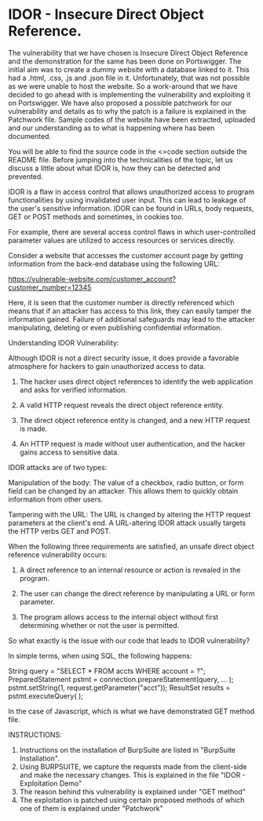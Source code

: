 # IDOR - Insecure Direct Object Reference. 

The vulnerability that we have chosen is Insecure Direct Object Reference and the demonstration for the same has been done on Portswigger. The initial aim was to create a dummy website with a database linked to it. This had a .html, .css, .js and .json file in it. Unfortunately, that was not possible as we were unable to host the website. So a work-around that we have decided to go ahead with is implementing the vulnerability and exploiting it on Portswigger. We have also proposed a possible patchwork for our vulnerability and details as to why the patch is a failure is explained in the Patchwork file. Sample codes of the website have been extracted, uploaded and our understanding as to what is happening where has been documented. 

You will be able to find the source code in the <>code section outside the README file. Before jumping into the technicalities of the topic, let us discuss a little about what IDOR is, how they can be detected and prevented. 

IDOR is a flaw in access control that allows unauthorized access to program functionalities by using invalidated user input. This can lead to leakage of the user's sensitive information. IDOR can be found in URLs, body requests, GET or POST methods and sometimes, in cookies too. 

For example, there are several access control flaws in which user-controlled parameter values are utilized to access resources or services directly.  

Consider a website that accesses the customer account page by getting information from the back-end database using the following URL:  

https://vulnerable-website.com/customer_account?customer_number=12345  

Here, it is seen that the customer number is directly referenced which means that if an attacker has access to this link, they can easily tamper the information gained. Failure of additional safeguards may lead to the attacker manipulating, deleting or even publishing confidential information.

Understanding IDOR Vulnerability:  

Although IDOR is not a direct security issue, it does provide a favorable atmosphere for hackers to gain unauthorized access to data.  

1. The hacker uses direct object references to identify the web application and asks for verified information.  

2. A valid HTTP request reveals the direct object reference entity.  

3. The direct object reference entity is changed, and a new HTTP request is made.  

4. An HTTP request is made without user authentication, and the hacker gains access to sensitive data.  

IDOR attacks are of two types:  

Manipulation of the body: The value of a checkbox, radio button, or form field can be changed by an attacker. This allows them to quickly obtain information from other users.  

Tampering with the URL: The URL is changed by altering the HTTP request parameters at the client's end. A URL-altering IDOR attack usually targets the HTTP verbs GET and POST.  


When the following three requirements are satisfied, an unsafe direct object reference vulnerability occurs:  

 1. A direct reference to an internal resource or action is revealed in the program.  

2. The user can change the direct reference by manipulating a URL or form parameter.  

3. The program allows access to the internal object without first determining whether or not the user is permitted.

So what exactly is the issue with our code that leads to IDOR vulnerability?


In simple terms, when using SQL, the following happens:

String query = "SELECT * FROM accts WHERE account = ?";
PreparedStatement pstmt = connection.prepareStatement(query, ... );
pstmt.setString(1, request.getParameter("acct"));
ResultSet results = pstmt.executeQuery( );

In the case of Javascript, which is what we have demonstrated GET method file. 

INSTRUCTIONS:

1. Instructions on the installation of BurpSuite are listed in "BurpSuite Installation".
2. Using BURPSUITE, we capture the requests made from the client-side and make the necessary changes. This is explained in the file "IDOR - Exploitation Demo"
3. The reason behind this vulnerability is explained under "GET method"
4. The exploitation is patched using certain proposed methods of which one of them is explained under "Patchwork"
